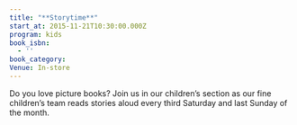```yaml
---
title: "**Storytime**"
start_at: 2015-11-21T10:30:00.000Z
program: kids
book_isbn:
  - ''
book_category:
Venue: In-store
---
```

Do you love picture books? Join us in our children’s section as our fine children’s team reads stories aloud every third Saturday and last Sunday of the month.

